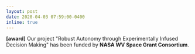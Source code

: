 ```yaml
---
layout: post
date: 2020-04-03 07:59:00-0400
inline: true
---
```


**[award]** Our project "Robust Autonomy through Experimentally Infused Decision Making" has been funded by **NASA WV Space Grant Consortium**.

